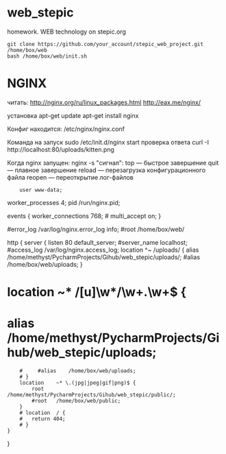 # web_stepic
homework. WEB technology on stepic.org

	git clone https://github.com/your_account/stepic_web_project.git /home/box/web
	bash /home/box/web/init.sh


# NGINX
читать:
http://nginx.org/ru/linux_packages.html
http://eax.me/nginx/

установка
apt-get update
apt-get install nginx

Конфиг находится:
/etc/nginx/nginx.conf

Команда на запуск
sudo /etc/init.d/nginx start
проверка ответа
curl -I http://localhost:80/uploads/kitten.png

Когда nginx запущен:
	nginx -s "сигнал":
		top — быстрое завершение
		quit — плавное завершение
		reload — перезагрузка конфигурационного файла
		reopen — переоткрытие лог-файлов





		user www-data;
worker_processes 4;
pid /run/nginx.pid;

events {
	worker_connections 768;
	# multi_accept on;
}

#error_log	/var/log/nginx.error_log info;
#root		/home/box/web/

http {
    server {
    	listen 80 default_server;
    	#server_name localhost;
    	#access_log	/var/log/nginx.access_log;
    	location 	^~ /uploads/ {
    		alias	/home/methyst/PycharmProjects/Gihub/web_stepic/uploads/;
		    #alias 	/home/box/web/uploads;
		}
  #   	location 	~* \/[u]\w*\/\w+.\w+$ {
  #   		alias	/home/methyst/PycharmProjects/Gihub/web_stepic/uploads;
		#     #alias 	/home/box/web/uploads;
		# }
		location 	~* \.(jpg|jpeg|gif|png)$ {
			root 	/home/methyst/PycharmProjects/Gihub/web_stepic/public/;
			#root	/home/box/web/public;
		}
		# location	/ {
		# 	return 404;
		# }
    }
}
